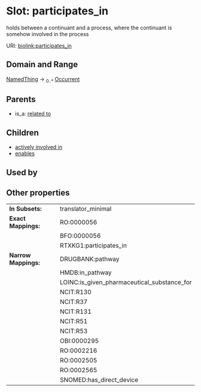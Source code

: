 
# Slot: participates_in


holds between a continuant and a process, where the continuant is somehow involved in the process

URI: [biolink:participates_in](https://w3id.org/biolink/vocab/participates_in)


## Domain and Range

[NamedThing](NamedThing.md) &#8594;  <sub>0..\*</sub> [Occurrent](Occurrent.md)

## Parents

 *  is_a: [related to](related_to.md)

## Children

 *  [actively involved in](actively_involved_in.md)
 *  [enables](enables.md)

## Used by


## Other properties

|  |  |  |
| --- | --- | --- |
| **In Subsets:** | | translator_minimal |
| **Exact Mappings:** | | RO:0000056 |
|  | | BFO:0000056 |
|  | | RTXKG1:participates_in |
| **Narrow Mappings:** | | DRUGBANK:pathway |
|  | | HMDB:in_pathway |
|  | | LOINC:is_given_pharmaceutical_substance_for |
|  | | NCIT:R130 |
|  | | NCIT:R37 |
|  | | NCIT:R131 |
|  | | NCIT:R51 |
|  | | NCIT:R53 |
|  | | OBI:0000295 |
|  | | RO:0002216 |
|  | | RO:0002505 |
|  | | RO:0002565 |
|  | | SNOMED:has_direct_device |

